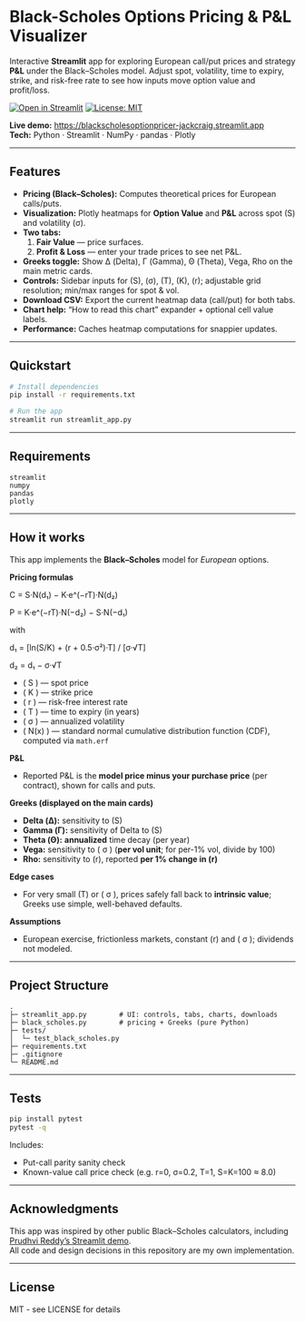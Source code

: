 # Black-Scholes Options Pricing & P&L Visualizer

Interactive **Streamlit** app for exploring European call/put prices and strategy **P&L** under the Black–Scholes model. Adjust spot, volatility, time to expiry, strike, and risk-free rate to see how inputs move option value and profit/loss.

[![Open in Streamlit](https://static.streamlit.io/badges/streamlit_badge_black_white.svg)](https://blackscholesoptionpricer-jackcraig.streamlit.app)
[![License: MIT](https://img.shields.io/badge/License-MIT-green.svg)](LICENSE)

**Live demo:** https://blackscholesoptionpricer-jackcraig.streamlit.app  
**Tech:** Python · Streamlit · NumPy · pandas · Plotly

---

## Features
- **Pricing (Black–Scholes):** Computes theoretical prices for European calls/puts.
- **Visualization:** Plotly heatmaps for **Option Value** and **P&L** across spot (S) and volatility (σ).
- **Two tabs:**  
  1) **Fair Value** — price surfaces.  
  2) **Profit & Loss** — enter your trade prices to see net P&L.
- **Greeks toggle:** Show Δ (Delta), Γ (Gamma), Θ (Theta), Vega, Rho on the main metric cards.
- **Controls:** Sidebar inputs for \(S\), \(σ\), \(T\), \(K\), \(r\); adjustable grid resolution; min/max ranges for spot & vol.
- **Download CSV:** Export the current heatmap data (call/put) for both tabs.
- **Chart help:** “How to read this chart” expander + optional cell value labels.
- **Performance:** Caches heatmap computations for snappier updates.

---

## Quickstart
```bash
# Install dependencies
pip install -r requirements.txt

# Run the app
streamlit run streamlit_app.py
```

---

## Requirements
```text
streamlit
numpy
pandas
plotly
```

---

## How it works

This app implements the **Black–Scholes** model for *European* options.

**Pricing formulas**

C = S·N(d₁) − K·e^(−rT)·N(d₂)  

P = K·e^(−rT)·N(−d₂) − S·N(−d₁)

with

d₁ = [ln(S/K) + (r + 0.5·σ²)·T] / [σ·√T]  

d₂ = d₁ − σ·√T

- \( S \) — spot price  
- \( K \) — strike price  
- \( r \) — risk-free interest rate  
- \( T \) — time to expiry (in years)  
- \( σ \) — annualized volatility  
- \( N(x) \) — standard normal cumulative distribution function (CDF), computed via `math.erf`

**P&L**
- Reported P&L is the **model price minus your purchase price** (per contract), shown for calls and puts.

**Greeks (displayed on the main cards)**
- **Delta (Δ):** sensitivity to \(S\)  
- **Gamma (Γ):** sensitivity of Delta to \(S\)  
- **Theta (Θ):** **annualized** time decay (per year)  
- **Vega:** sensitivity to \( σ \) (**per vol unit**; for per-1% vol, divide by 100)  
- **Rho:** sensitivity to \(r\), reported **per 1% change in \(r\)**

**Edge cases**
- For very small \(T\) or \( σ \), prices safely fall back to **intrinsic value**; Greeks use simple, well-behaved defaults.

**Assumptions**
- European exercise, frictionless markets, constant \(r\) and \( σ \); dividends not modeled.

---

## Project Structure
```text
.
├─ streamlit_app.py        # UI: controls, tabs, charts, downloads
├─ black_scholes.py        # pricing + Greeks (pure Python)
├─ tests/
│  └─ test_black_scholes.py
├─ requirements.txt
├─ .gitignore
└─ README.md
```

---

## Tests

```bash
pip install pytest
pytest -q
```

Includes:
- Put-call parity sanity check
- Known-value call price check (e.g. r=0, σ=0.2, T=1, S=K=100 ≈ 8.0)

---

## Acknowledgments
This app was inspired by other public Black–Scholes calculators, including  
[Prudhvi Reddy’s Streamlit demo](https://blackschole.streamlit.app).  
All code and design decisions in this repository are my own implementation.

---

## License

MIT - see LICENSE for details
